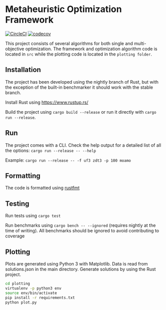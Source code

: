 # Metaheuristic Optimization Framework

[![CircleCI](https://circleci.com/gh/duvholt/multi-objective-random-animal.png?circle-token=84a65873909c24aa9488f284ec3ec9a0ad23ee19)](https://circleci.com/gh/duvholt/multi-objective-random-animal)
[![codecov](https://codecov.io/gh/duvholt/multi-objective-random-animal/branch/master/graph/badge.svg?token=OeoHWrHHqY)](https://codecov.io/gh/duvholt/multi-objective-random-animal)

This project consists of several algorithms for both single and multi-objective optimization.
The framework and optimization algorithm code is located in `src` while the plotting code is located in the `plotting folder`.

## Installation

The project has been developed using the nightly branch of Rust, but with the exception of the built-in benchmarker it should work with the stable branch.

Install Rust using https://www.rustup.rs/

Build the project using `cargo build --release` or run it directly with `cargo run --release`. 

## Run

The project comes with a CLI. Check the help output for a detailed list of all the options:
`cargo run --release -- --help`

Example: `cargo run --release -- -f uf3 zdt3 -p 100 moamo`

## Formatting

The code is formatted using [rustfmt](https://github.com/rust-lang-nursery/rustfmt)

## Testing

Run tests using `cargo test`

Run benchmarks using `cargo bench -- --ignored` (requires nightly at the time of writing).
All benchmarks should be ignored to avoid contributing to coverage

## Plotting

Plots are generated using Python 3 with Matplotlib.
Data is read from solutions.json in the main directory. Generate solutions by using the Rust project.

```bash
cd plotting
virtualenv -p python3 env
source env/bin/activate
pip install -r requirements.txt
python plot.py
```
